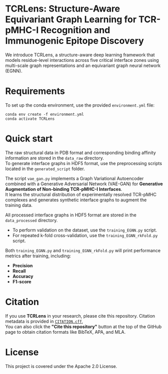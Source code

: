 # TCRLens: Structure-Aware Equivariant Graph Learning for TCR-pMHC-I Recognition and Immunogenic Epitope Discovery
We introduce TCRLens, a structure-aware deep learning framework that models residue-level interactions across five critical interface zones using multi-scale graph representations and an equivariant graph neural network (EGNN).

# Requirements
To set up the conda environment, use the provided `environment.yml` file:<br>

`conda env create -f environment.yml`<br>
`conda activate TCRLens`

# Quick start
The raw structural data in PDB format and corresponding binding affinity information are stored in the `data_raw` directory.  
To generate interface graphs in HDF5 format, use the preprocessing scripts located in the `generated_script` folder.


The script `vae_gan.py` implements a Graph Variational Autoencoder combined with a Generative Adversarial Network (VAE-GAN) for **Generative Augmentation of Non-binding TCR-pMHC-I Interfaces**.  
It learns the structural distribution of experimentally resolved TCR-pMHC complexes and generates synthetic interface graphs to augment the training data.

All processed interface graphs in HDF5 format are stored in the `data_processed` directory.

- To perform validation on the dataset, use the `training_EGNN.py` script.
- For repeated k-fold cross-validation, use the `training_EGNN_rkFold.py` script.

Both `training_EGNN.py` and `training_EGNN_rkFold.py` will print performance metrics after training, including:

- **Precision**
- **Recall**
- **Accuracy**
- **F1-score**

#  Citation

If you use **TCRLens** in your research, please cite this repository.
Citation metadata is provided in [`CITATION.cff`](./CITATION.cff),  
You can also click the **"Cite this repository"** button at the top of the GitHub page to obtain citation formats like BibTeX, APA, and MLA.

# License
This project is covered under the Apache 2.0 License.






